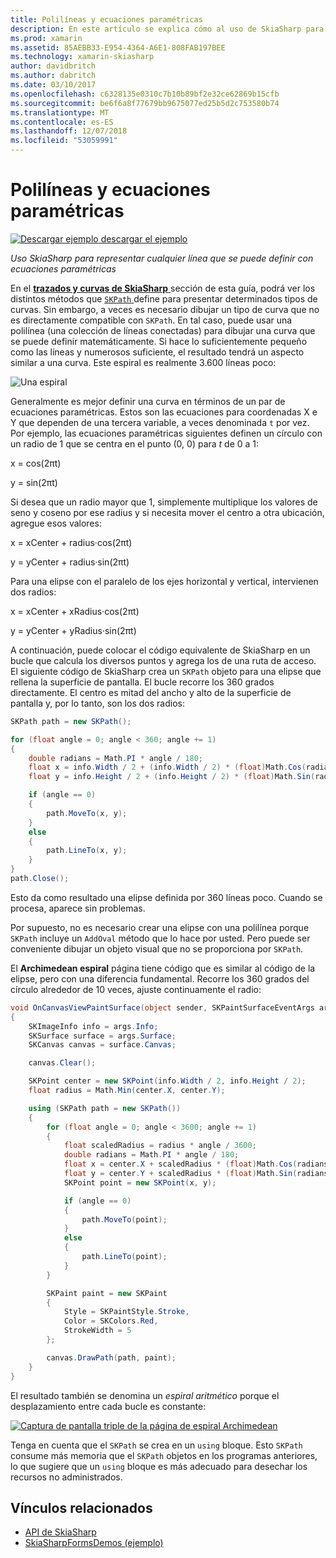```yaml
---
title: Polilíneas y ecuaciones paramétricas
description: En este artículo se explica cómo al uso de SkiaSharp para representar cualquier línea que puede definir con ecuaciones paramétricas y esto se muestra con código de ejemplo.
ms.prod: xamarin
ms.assetid: 85AEBB33-E954-4364-A6E1-808FAB197BEE
ms.technology: xamarin-skiasharp
author: davidbritch
ms.author: dabritch
ms.date: 03/10/2017
ms.openlocfilehash: c6328135e0310c7b10b89bf2e32ce62869b15cfb
ms.sourcegitcommit: be6f6a8f77679bb9675077ed25b5d2c753580b74
ms.translationtype: MT
ms.contentlocale: es-ES
ms.lasthandoff: 12/07/2018
ms.locfileid: "53059991"
---
```

# <a name="polylines-and-parametric-equations"></a>Polilíneas y ecuaciones paramétricas

[![Descargar ejemplo](~/media/shared/download.png) descargar el ejemplo](https://developer.xamarin.com/samples/xamarin-forms/SkiaSharpForms/Demos/)

_Uso SkiaSharp para representar cualquier línea que se puede definir con ecuaciones paramétricas_

En el [ **trazados y curvas de SkiaSharp** ](../curves/index.md) sección de esta guía, podrá ver los distintos métodos que [ `SKPath` ](xref:SkiaSharp.SKPath) define para presentar determinados tipos de curvas. Sin embargo, a veces es necesario dibujar un tipo de curva que no es directamente compatible con `SKPath`. En tal caso, puede usar una polilínea (una colección de líneas conectadas) para dibujar una curva que se puede definir matemáticamente. Si hace lo suficientemente pequeño como las líneas y numerosos suficiente, el resultado tendrá un aspecto similar a una curva. Este espiral es realmente 3.600 líneas poco:

![](polylines-images/spiralexample.png "Una espiral")

Generalmente es mejor definir una curva en términos de un par de ecuaciones paramétricas. Estos son las ecuaciones para coordenadas X e Y que dependen de una tercera variable, a veces denominada `t` por vez. Por ejemplo, las ecuaciones paramétricas siguientes definen un círculo con un radio de 1 que se centra en el punto (0, 0) para *t* de 0 a 1:

x = cos(2πt)

y = sin(2πt)

 Si desea que un radio mayor que 1, simplemente multiplique los valores de seno y coseno por ese radius y si necesita mover el centro a otra ubicación, agregue esos valores:

x = xCenter + radius·cos(2πt)

y = yCenter + radius·sin(2πt)

Para una elipse con el paralelo de los ejes horizontal y vertical, intervienen dos radios:

x = xCenter + xRadius·cos(2πt)

y = yCenter + yRadius·sin(2πt)

A continuación, puede colocar el código equivalente de SkiaSharp en un bucle que calcula los diversos puntos y agrega los de una ruta de acceso. El siguiente código de SkiaSharp crea un `SKPath` objeto para una elipse que rellena la superficie de pantalla. El bucle recorre los 360 grados directamente. El centro es mitad del ancho y alto de la superficie de pantalla y, por lo tanto, son los dos radios:

```csharp
SKPath path = new SKPath();

for (float angle = 0; angle < 360; angle += 1)
{
    double radians = Math.PI * angle / 180;
    float x = info.Width / 2 + (info.Width / 2) * (float)Math.Cos(radians);
    float y = info.Height / 2 + (info.Height / 2) * (float)Math.Sin(radians);

    if (angle == 0)
    {
        path.MoveTo(x, y);
    }
    else
    {
        path.LineTo(x, y);
    }
}
path.Close();
```

Esto da como resultado una elipse definida por 360 líneas poco. Cuando se procesa, aparece sin problemas.

Por supuesto, no es necesario crear una elipse con una polilínea porque `SKPath` incluye un `AddOval` método que lo hace por usted. Pero puede ser conveniente dibujar un objeto visual que no se proporciona por `SKPath`.

El **Archimedean espiral** página tiene código que es similar al código de la elipse, pero con una diferencia fundamental. Recorre los 360 grados del círculo alrededor de 10 veces, ajuste continuamente el radio:

```csharp
void OnCanvasViewPaintSurface(object sender, SKPaintSurfaceEventArgs args)
{
    SKImageInfo info = args.Info;
    SKSurface surface = args.Surface;
    SKCanvas canvas = surface.Canvas;

    canvas.Clear();

    SKPoint center = new SKPoint(info.Width / 2, info.Height / 2);
    float radius = Math.Min(center.X, center.Y);

    using (SKPath path = new SKPath())
    {
        for (float angle = 0; angle < 3600; angle += 1)
        {
            float scaledRadius = radius * angle / 3600;
            double radians = Math.PI * angle / 180;
            float x = center.X + scaledRadius * (float)Math.Cos(radians);
            float y = center.Y + scaledRadius * (float)Math.Sin(radians);
            SKPoint point = new SKPoint(x, y);

            if (angle == 0)
            {
                path.MoveTo(point);
            }
            else
            {
                path.LineTo(point);
            }
        }

        SKPaint paint = new SKPaint
        {
            Style = SKPaintStyle.Stroke,
            Color = SKColors.Red,
            StrokeWidth = 5
        };

        canvas.DrawPath(path, paint);
    }
}
```

El resultado también se denomina un *espiral aritmético* porque el desplazamiento entre cada bucle es constante:

[![](polylines-images/archimedeanspiral-small.png "Captura de pantalla triple de la página de espiral Archimedean")](polylines-images/archimedeanspiral-large.png#lightbox "Triple captura de pantalla de la página Archimedean espiral")

Tenga en cuenta que el `SKPath` se crea en un `using` bloque. Esto `SKPath` consume más memoria que el `SKPath` objetos en los programas anteriores, lo que sugiere que un `using` bloque es más adecuado para desechar los recursos no administrados.


## <a name="related-links"></a>Vínculos relacionados

- [API de SkiaSharp](https://docs.microsoft.com/dotnet/api/skiasharp)
- [SkiaSharpFormsDemos (ejemplo)](https://developer.xamarin.com/samples/xamarin-forms/SkiaSharpForms/Demos/)
